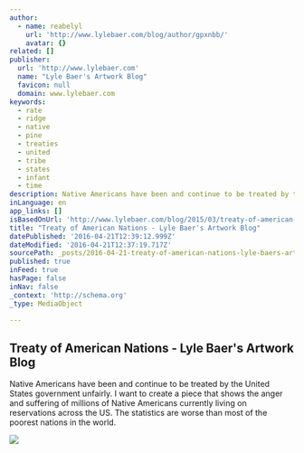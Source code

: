 ```yaml
---
author:
  - name: reabelyl
    url: 'http://www.lylebaer.com/blog/author/gpxnbb/'
    avatar: {}
related: []
publisher:
  url: 'http://www.lylebaer.com'
  name: "Lyle Baer's Artwork Blog"
  favicon: null
  domain: www.lylebaer.com
keywords:
  - rate
  - ridge
  - native
  - pine
  - treaties
  - united
  - tribe
  - states
  - infant
  - time
description: Native Americans have been and continue to be treated by the United States government unfairly. I want to create a piece that shows the anger and suffering of millions of Native Americans currently living on reservations across the US. The statistics are worse than most of the poorest nations in the world.
inLanguage: en
app_links: []
isBasedOnUrl: 'http://www.lylebaer.com/blog/2015/03/treaty-of-american-nations/#sthash.XBNEiCaj.rIjPoyRM.dpbs'
title: "Treaty of American Nations - Lyle Baer's Artwork Blog"
datePublished: '2016-04-21T12:39:12.999Z'
dateModified: '2016-04-21T12:37:19.717Z'
sourcePath: _posts/2016-04-21-treaty-of-american-nations-lyle-baers-artwork-blog.md
published: true
inFeed: true
hasPage: false
inNav: false
_context: 'http://schema.org'
_type: MediaObject

---
```

<article style=""><h1>Treaty of American Nations - Lyle Baer's Artwork Blog</h1><p>Native Americans have been and continue to be treated by the United States government unfairly. I want to create a piece that shows the anger and suffering of millions of Native Americans currently living on reservations across the US. The statistics are worse than most of the poorest nations in the world.</p><img src="http://www.lylebaer.com/blog/wp-content/uploads/2015/03/Treaty-of-American-Nations-v4-2.jpg" /></article>
